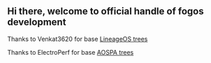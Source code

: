 ## Hi there, welcome to official handle of fogos development

Thanks to Venkat3620 for base [LineageOS trees](https://github.com/Venkat3620/device_motorola_corfur)

Thanks to ElectroPerf for base [AOSPA trees](https://github.com/AOSPA/android_device_motorola_dubai)
